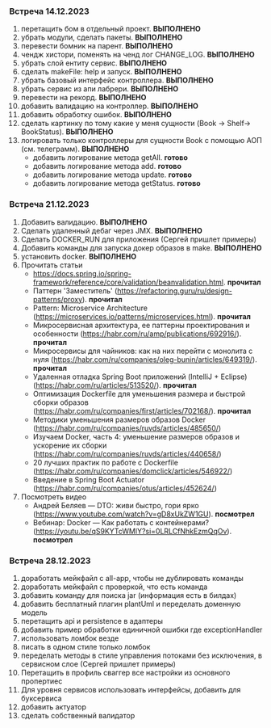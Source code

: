 ### Встреча 14.12.2023
1. перетащить бом в отдельный проект. **ВЫПОЛНЕНО**
2. убрать модули, сделать пакеты. **ВЫПОЛНЕНО**
3. перевести бомник на парент. **ВЫПОЛНЕНО**
4. чендж хистори, поменять на ченд лог CHANGE_LOG. **ВЫПОЛНЕНО**
5. убрать слой ентиту сервис. **ВЫПОЛНЕНО**
6. сделать makeFile: help и запуск. **ВЫПОЛНЕНО**
7. убрать базовый интерфейс контроллера. **ВЫПОЛНЕНО**
8. убрать сервис из апи лабрери. **ВЫПОЛНЕНО**
9. перевести на рекорд. **ВЫПОЛНЕНО**
11. добавить валидацию на контроллер. **ВЫПОЛНЕНО**
12. добавить обработку ошибок. **ВЫПОЛНЕНО**
13. сделать картинку по тому какие у меня сущности (Book -> Shelf-> BookStatus). **ВЫПОЛНЕНО**
14. логировать только контроллеры для сущности Book c помощью АОП (см. телеграмм). **ВЫПОЛНЕНО**
    - добавить логирование метода getAll. **готово**
    - добавить логирование метода add. **готово**
    - добавить логирование метода update. **готово**
    - добавить логирование метода getStatus. **готово**


### Встреча 21.12.2023
1. Добавить валидацию. **ВЫПОЛНЕНО**
2. Сделать удаленный дебаг через JMX. **ВЫПОЛНЕНО**
3. Сделать DOCKER_RUN для приложения (Сергей пришлет примеры)
4. Добавить команды для запуска докер образов в make. **ВЫПОЛНЕНО**
5. установить docker. **ВЫПОЛНЕНО**
6. Прочитать статьи
   - https://docs.spring.io/spring-framework/reference/core/validation/beanvalidation.html. **прочитал**
   - Паттерн 'Заместитель' (https://refactoring.guru/ru/design-patterns/proxy). **прочитал**
   - Pattern: Microservice Architecture (https://microservices.io/patterns/microservices.html). **прочитал**
   - Микросервисная архитектура, ее паттерны проектирования и особенности (https://habr.com/ru/amp/publications/692916/). **прочитал**
   - Микросервисы для чайников: как на них перейти с монолита с нуля (https://habr.com/ru/companies/oleg-bunin/articles/649319/). **прочитал**
   - Удаленная отладка Spring Boot приложений (IntelliJ + Eclipse) (https://habr.com/ru/articles/513520/). **прочитал**
   - Оптимизация Dockerfile для уменьшения размера и быстрой сборки образов (https://habr.com/ru/companies/first/articles/702168/). **прочитал**
   - Методики уменьшения размеров образов Docker (https://habr.com/ru/companies/ruvds/articles/485650/)
   - Изучаем Docker, часть 4: уменьшение размеров образов и ускорение их сборки (https://habr.com/ru/companies/ruvds/articles/440658/)
   - 20 лучших практик по работе с Dockerfile (https://habr.com/ru/companies/domclick/articles/546922/)
   - Введение в Spring Boot Actuator (https://habr.com/ru/companies/otus/articles/452624/)
6. Посмотреть видео
   - Андрей Беляев — DTO: живи быстро, гори ярко (https://www.youtube.com/watch?v=gD8xUkZW1GU). **посмотрел**
   - Вебинар: Docker — Как работать с контейнерами? (https://youtu.be/qS9KYTcWMlY?si=0LRLCfNhkEzmQqOv). **посмотрел** 

### Встреча 28.12.2023
1. доработать мейкфайл с all-app, чтобы не дублировать команды
2. доработать мейкфайл с проверкой, что есть команда
3. добавить команду для поиска jar (информация есть в билдах)
4. добавить бесплатный плагин plantUml и переделать доменную модель
5. перетащить api и persistence в адаптеры
6. добавить пример обработки единичной ошибки где exceptionHandler
7. использовать ломбок везде
8. писать в одном стиле только ломбок
9. переделать методы в стиле управления потоками без исключения, в сервисном слое (Сергей пришлет примеры)
10. Перетащить в профиль сваггер все настройки из основного пропертиес
11. Для уровня сервисов использовать интерфейсы, добавить для буксервиса
12. добавить актуатор
13. сделать собственный валидатор

